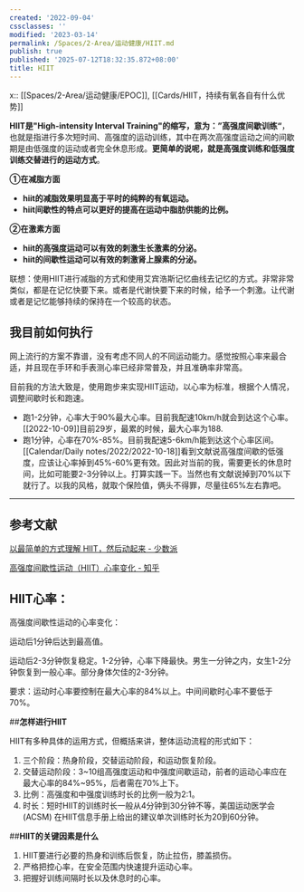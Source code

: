 ```yaml
---
created: '2022-09-04'
cssclasses: ''
modified: '2023-03-14'
permalink: /Spaces/2-Area/运动健康/HIIT.md
publish: true
published: '2025-07-12T18:32:35.872+08:00'
title: HIIT
---
```

x:: [[Spaces/2-Area/运动健康/EPOC]], [[Cards/HIIT，持续有氧各自有什么优势]]

**HIIT是"High-intensity Interval Training"的缩写，意为：”高强度间歇训练“**，也就是指进行多次短时间、高强度的运动训练，其中在两次高强度运动之间的间歇期是由低强度的运动或者完全休息形成。**更简单的说呢，就是高强度训练和低强度训练交替进行的运动方式**。

**①在减脂方面**

- **hiit的减脂效果明显高于平时的纯粹的有氧运动。**
- **hiit间歇性的特点可以更好的提高在运动中脂肪供能的比例。**

**②在激素方面**

- **hiit的高强度运动可以有效的刺激生长激素的分泌。**
- **hiit的间歇性运动可以有效的刺激肾上腺素的分泌。**

联想：使用HIIT进行减脂的方式和使用艾宾浩斯记忆曲线去记忆的方式。非常非常类似，都是在记忆快要下来。或者是代谢快要下来的时候，给予一个刺激。让代谢或者是记忆能够持续的保持在一个较高的状态。

## 我目前如何执行

网上流行的方案不靠谱，没有考虑不同人的不同运动能力。感觉按照心率来最合适，并且现在手环和手表测心率已经非常普及，并且准确率非常高。

目前我的方法大致是，使用跑步来实现HIIT运动，以心率为标准，根据个人情况，调整间歇时长和跑速。

- 跑1-2分钟，心率大于90%最大心率。目前我配速10km/h就会到达这个心率。[[2022-10-09]]目前29岁，最累的时候，最大心率为188.
- 跑1分钟，心率在70%-85%。目前我配速5-6km/h能到达这个心率区间。[[Calendar/Daily notes/2022/2022-10-18]]看到文献说高强度间歇的低强度，应该让心率掉到45%-60%更有效。因此对当前的我，需要更长的休息时间，比如可能要2-3分钟以上。打算实践一下。当然也有文献说掉到70%以下就行了。以我的风格，就取个保险值，俩头不得罪，尽量往65%左右靠吧。

---

## 参考文献

[以最简单的方式理解 HIIT，然后动起来 - 少数派](https://sspai.com/post/76004)

[高强度间歇性运动（HIIT）心率变化 - 知乎](https://zhuanlan.zhihu.com/p/144420591)

## HIIT心率：

高强度间歇性运动的心率变化：

运动后1分钟后达到最高值。

运动后2-3分钟恢复稳定。1-2分钟，心率下降最快。男生一分钟之内，女生1-2分钟恢复到一般心率。部分身体欠佳的2-3分钟。

要求：运动时心率要控制在最大心率的84%以上。中间间歇时心率不要低于70%。

##**怎样进行HIIT**

HIIT有多种具体的运用方式，但概括来讲，整体运动流程的形式如下：

1. 三个阶段：热身阶段，交替运动阶段，和运动恢复阶段。
2. 交替运动阶段：3~10组高强度运动和中强度间歇运动，前者的运动心率应在最大心率的84%~95%，后者需在70%上下。
3. 比例：高强度和中强度训练时长的比例一般为2:1。
4. 时长：短时HIIT的训练时长一般从4分钟到30分钟不等，美国运动医学会 (ACSM) 在HIIT信息手册上给出的建议单次训练时长为20到60分钟。

##**HIIT的关键因素是什么**

1. HIIT要进行必要的热身和训练后恢复，防止拉伤，膝盖损伤。
2. 严格把控心率，在安全范围内快速提升运动心率。
3. 把握好训练间隔时长以及休息时的心率。